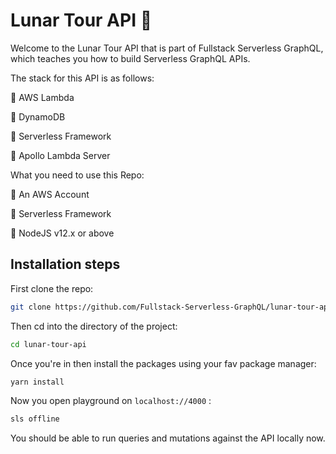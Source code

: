 # Lunar Tour API 🌟

Welcome to the Lunar Tour API that is part of Fullstack Serverless GraphQL, which teaches you how to build Serverless GraphQL APIs.

The stack for this API is as follows:

🌟 AWS Lambda

🌟 DynamoDB

🌟 Serverless Framework

🌟 Apollo Lambda Server

What you need to use this Repo:

🧁 An AWS Account

🧁 Serverless Framework

🧁 NodeJS v12.x or above

## Installation steps

First clone the repo:

```bash
git clone https://github.com/Fullstack-Serverless-GraphQL/lunar-tour-api

```

Then cd into the directory of the project:

```bash
cd lunar-tour-api
```

Once you're in then install the packages using your fav package manager:

```bash
yarn install
```

Now you open playground on `localhost://4000` :

```bash
sls offline
```

You should be able to run queries and mutations against the API locally now.
